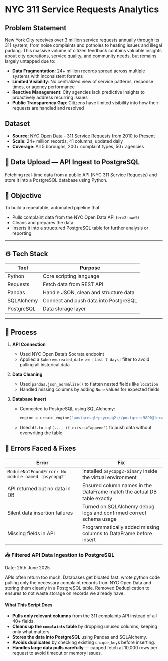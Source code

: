 # NYC 311 Service Requests Analytics

## Problem Statement
New York City receives over 3 million service requests annually through its 311 system, from noise complaints and potholes to heating issues and illegal parking. This massive volume of citizen feedback contains valuable insights about city operations, service quality, and community needs, but remains largely untapped due to:

- **Data Fragmentation**: 24+ million records spread across multiple systems with inconsistent formats
- **Limited Visibility**: No centralized view of service patterns, response times, or agency performance  
- **Reactive Management**: City agencies lack predictive insights to proactively address recurring issues
- **Public Transparency Gap**: Citizens have limited visibility into how their requests are handled and resolved

## Dataset
- **Source**: [NYC Open Data - 311 Service Requests from 2010 to Present](https://dev.socrata.com/foundry/data.cityofnewyork.us/erm2-nwe9)
- **Scale**: 24+ million records, 41 columns, updated daily
- **Coverage**: All 5 boroughs, 200+ complaint types, 50+ agencies

## 📡 Data Upload — API Ingest to PostgreSQL

Fetching real-time data from a public API (NYC 311 Service Requests) and store it into a PostgreSQL database using Python.

## 🚀 Objective

To build a repeatable, automated pipeline that:
- Pulls complaint data from the NYC Open Data API (`erm2-nwe9`)
- Cleans and prepares the data
- Inserts it into a structured PostgreSQL table for further analysis or reporting

---

## ⚙️ Tech Stack

| Tool | Purpose |
|------|---------|
| Python | Core scripting language |
| Requests | Fetch data from REST API |
| Pandas | Handle JSON, clean and structure data |
| SQLAlchemy | Connect and push data into PostgreSQL |
| PostgreSQL | Data storage layer |

---

## 🔁 Process

1. **API Connection**
   - Used NYC Open Data’s Socrata endpoint
   - Applied a `$where=created_date >= [last 7 days]` filter to avoid pulling all historical data

2. **Data Cleaning**
   - Used `pandas.json_normalize()` to flatten nested fields like `location`
   - Handled missing columns by adding `None` values for expected fields

3. **Database Insert**
   - Connected to PostgreSQL using SQLAlchemy:
     ```python
     engine = create_engine("postgresql+psycopg2://postgres:9890@localhost:5432/nyc_data")
     ```
   - Used `df.to_sql(..., if_exists="append")` to push data without overwriting the table

## 🐞 Errors Faced & Fixes

| Error | Fix |
|-------|-----|
| `ModuleNotFoundError: No module named 'psycopg2'` | Installed `psycopg2-binary` inside the virtual environment |
| API returned but no data in DB | Ensured column names in the DataFrame match the actual DB table exactly |
| Silent data insertion failures | Turned on SQLAlchemy debug logs and confirmed correct schema usage |
| Missing fields in API | Programmatically added missing columns to DataFrame before insert |


### 📥 Filtered API Data Ingestion to PostgreSQL
Date: 25th June 2025

APIs often return too much. Databases get bloated fast. 
wrote python code pulling only the necessary complaint records from NYC Open Data and storing them cleanly in a PostgreSQL table.
Removed Deduplication to ensures to not waste storage on records we already have.

#### What This Script Does

- **Pulls only relevant columns** from the 311 complaints API instead of all 40+ fields.
- **Cleans up the `complaints` table** by dropping unused columns, keeping only what matters.
- **Stores the data into PostgreSQL** using Pandas and SQLAlchemy.
- **Avoids duplicates** by checking existing `unique_key`s before inserting.
- **Handles large data pulls carefully** — capped fetch at 10,000 rows per request to avoid timeout or memory issues.

